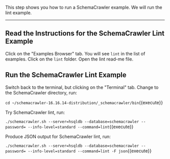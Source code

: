 This step shows you how to run a SchemaCrawler example. We will run the lint example.

-----

## Read the Instructions for the SchemaCrawler Lint Example

Click on the "Examples Browser" tab. You will see `lint` in the list of examples. Click on the `lint` folder. Open the lint read-me file.


## Run the SchemaCrawler Lint Example

Switch back to the terminal, but clicking on the "Terminal" tab. Change to the SchemaCrawler directory, run:

`cd ~/schemacrawler-16.16.14-distribution/_schemacrawler/bin`{{execute}}

Try SchemaCrawler lint, run:

`./schemacrawler.sh --server=hsqldb --database=schemacrawler --password= --info-level=standard --command=lint`{{execute}}

Produce JSON output for SchemaCrawler lint, run:

`./schemacrawler.sh --server=hsqldb --database=schemacrawler --password= --info-level=standard --command=lint -F json`{{execute}}
